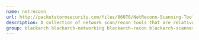 ```yaml
---
name: netreconn
url: http://packetstormsecurity.com/files/86076/NetReconn-Scanning-Tool-Collection-1.76.html
description: A collection of network scan/recon tools that are relatively small compared to their larger cousins.
group: blackarch blackarch-networking blackarch-recon blackarch-scanner
---
```

